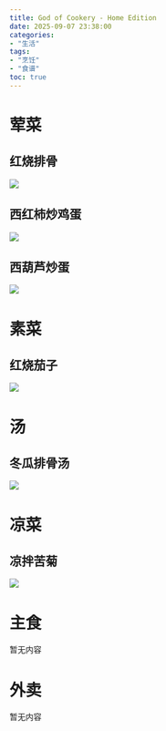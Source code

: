 ```yaml
---
title: God of Cookery - Home Edition
date: 2025-09-07 23:38:00
categories:
- "生活"
tags:
- "烹饪"
- "食谱"
toc: true
---
```

# 荤菜

## 红烧排骨

![](Braised_Pork_Ribs_in_Soy_Sauce.jpg)

## 西红柿炒鸡蛋

![](Stir-fried_Eggs_with_Tomato.jpg)

## 西葫芦炒蛋

![](Stir-fried_Zucchini_with_Eggs.jpg)

# 素菜

## 红烧茄子

![](Braised_Eggplant_in_Soy_Sauce.jpg)

# 汤

## 冬瓜排骨汤

![](Winter_Melon_and_Pork_Rib_Soup.jpg)

# 凉菜

## 凉拌苦菊

![](Cold_Tossed_Bitter_Lettuce.jpg)

# 主食

暂无内容

# 外卖

暂无内容